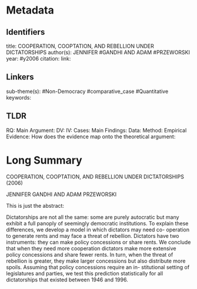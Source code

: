 # Metadata
## Identifiers
title: COOPERATION, COOPTATION, AND REBELLION UNDER DICTATORSHIPS
author(s): JENNIFER #GANDHI AND ADAM #PRZEWORSKI
year: #y2006
citation:
link:

## Linkers

sub-theme(s): #Non-Democracy #comparative_case #Quantitative 
keywords:

## TLDR

RQ:
Main Argument:
DV:
IV:
Cases:
Main Findings:
Data:
Method:
Empirical Evidence: 
How does the evidence map onto the theoretical argument: 

# Long Summary


COOPERATION, COOPTATION, AND REBELLION UNDER DICTATORSHIPS (2006)

JENNIFER GANDHI AND ADAM PRZEWORSKI

This is just the abstract:

Dictatorships are not all the same: some are purely autocratic but many
exhibit a full panoply of seemingly democratic institutions. To explain
these differences, we develop a model in which dictators may need co-
operation to generate rents and may face a threat of rebellion.
Dictators have two instruments: they can make policy concessions or
share rents. We conclude that when they need more cooperation dictators
make more extensive policy concessions and share fewer rents. In turn,
when the threat of rebellion is greater, they make larger concessions
but also distribute more spoils. Assuming that policy concessions
require an in- stitutional setting of legislatures and parties, we test
this prediction statistically for all dictatorships that existed between
1946 and 1996.